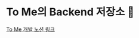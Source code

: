 # To Me의 Backend 저장소 💌

[To Me 개발 노션 링크](https://www.notion.so/To-me-901869b392db44209a32f1d441759fd9)

